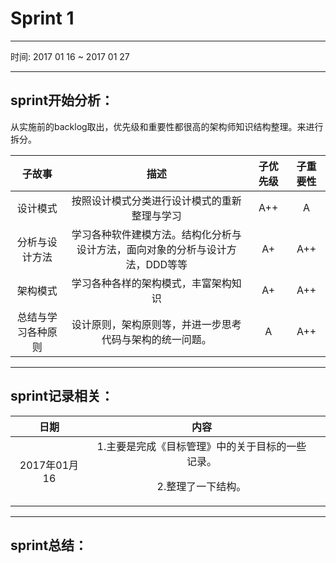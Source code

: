 # Sprint 1
----------------------------------

时间: 2017 01 16 ~ 2017 01 27

----------------------------------

## sprint开始分析：

从实施前的backlog取出，优先级和重要性都很高的架构师知识结构整理。来进行拆分。

|子故事|描述|子优先级|子重要性|
|:-:|:-:|:-:|:-:|
|设计模式|按照设计模式分类进行设计模式的重新整理与学习|<div class="a_plus_plus">A++</div>|<div class="a">A</div>|
|分析与设计方法|学习各种软件建模方法。结构化分析与设计方法，面向对象的分析与设计方法，DDD等等|<div class="a_plus">A+</div>|<div class="a_plus_plus">A++</div>|
|架构模式|学习各种各样的架构模式，丰富架构知识|<div class="a_plus">A+</div>|<div class="a_plus_plus">A++</div>|
|总结与学习各种原则|设计原则，架构原则等，并进一步思考代码与架构的统一问题。|<div class="a">A</div>|<div class="a_plus_plus">A++</div>|

----------------------------------

## sprint记录相关：

|日期|内容||
|:-:|:-:|:-:|
|2017年01月16|1.主要是完成《目标管理》中的关于目标的一些记录。<p>   2.整理了一下结构。 ||

----------------------------------

## sprint总结：